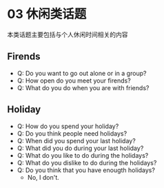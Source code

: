 # 03 休闲类话题
本类话题主要包括与个人休闲时间相关的内容

## Firends

- Q: Do you want to go out alone or in a group?
- Q: How open do you meet your firends?
- Q: What do you do when you are with friends?

## Holiday

- Q: How do you spend your holiday?
- Q: Do you think people need holidays?
- Q: When did you spend your last holiday?
- Q: What did you do during your last holiday?
- Q: What do you like to do during the holidays?
- Q: What do you dislike to do during the holidays?
- Q: Do you think that you have enougth holidays?
    - No, I don't. 